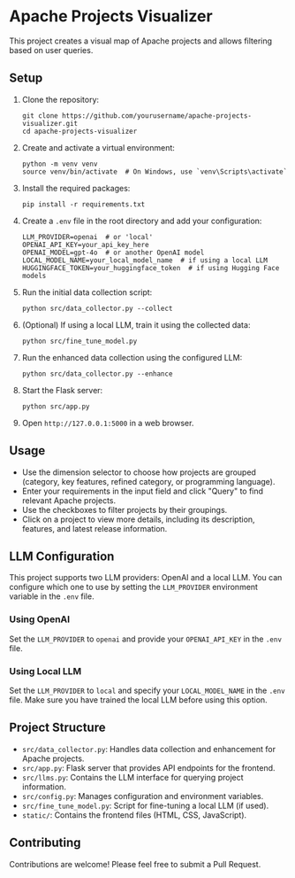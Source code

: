 # Apache Projects Visualizer

This project creates a visual map of Apache projects and allows filtering based on user queries.

## Setup

1. Clone the repository:
   ```
   git clone https://github.com/yourusername/apache-projects-visualizer.git
   cd apache-projects-visualizer
   ```

2. Create and activate a virtual environment:
   ```
   python -m venv venv
   source venv/bin/activate  # On Windows, use `venv\Scripts\activate`
   ```

3. Install the required packages:
   ```
   pip install -r requirements.txt
   ```

4. Create a `.env` file in the root directory and add your configuration:
   ```
   LLM_PROVIDER=openai  # or 'local'
   OPENAI_API_KEY=your_api_key_here
   OPENAI_MODEL=gpt-4o  # or another OpenAI model
   LOCAL_MODEL_NAME=your_local_model_name  # if using a local LLM
   HUGGINGFACE_TOKEN=your_huggingface_token  # if using Hugging Face models
   ```

5. Run the initial data collection script:
   ```
   python src/data_collector.py --collect
   ```

6. (Optional) If using a local LLM, train it using the collected data:
   ```
   python src/fine_tune_model.py
   ```

7. Run the enhanced data collection using the configured LLM:
   ```
   python src/data_collector.py --enhance
   ```

8. Start the Flask server:
   ```
   python src/app.py
   ```

9. Open `http://127.0.0.1:5000` in a web browser.

## Usage

- Use the dimension selector to choose how projects are grouped (category, key features, refined category, or programming language).
- Enter your requirements in the input field and click "Query" to find relevant Apache projects.
- Use the checkboxes to filter projects by their groupings.
- Click on a project to view more details, including its description, features, and latest release information.

## LLM Configuration

This project supports two LLM providers: OpenAI and a local LLM. You can configure which one to use by setting the `LLM_PROVIDER` environment variable in the `.env` file.

### Using OpenAI

Set the `LLM_PROVIDER` to `openai` and provide your `OPENAI_API_KEY` in the `.env` file.

### Using Local LLM

Set the `LLM_PROVIDER` to `local` and specify your `LOCAL_MODEL_NAME` in the `.env` file. Make sure you have trained the local LLM before using this option.

## Project Structure

- `src/data_collector.py`: Handles data collection and enhancement for Apache projects.
- `src/app.py`: Flask server that provides API endpoints for the frontend.
- `src/llms.py`: Contains the LLM interface for querying project information.
- `src/config.py`: Manages configuration and environment variables.
- `src/fine_tune_model.py`: Script for fine-tuning a local LLM (if used).
- `static/`: Contains the frontend files (HTML, CSS, JavaScript).

## Contributing

Contributions are welcome! Please feel free to submit a Pull Request.